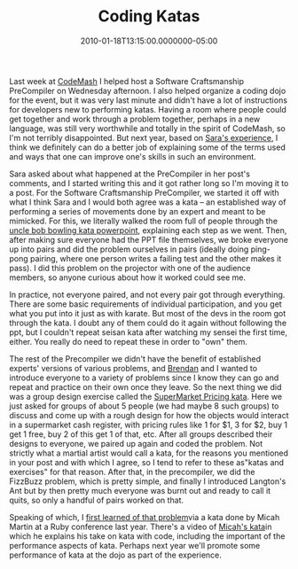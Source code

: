 ﻿---
title: Coding Katas
date: "2010-01-18T13:15:00.0000000-05:00"
description: Last week at CodeMash I helped host a Software Craftsmanship
featuredImage: img/coding-katas-featured.png
---

Last week at [CodeMash](http://codemash.org/) I helped host a Software Craftsmanship PreCompiler on Wednesday afternoon. I also helped organize a coding dojo for the event, but it was very last minute and didn't have a lot of instructions for developers new to performing katas. Having a room where people could get together and work through a problem together, perhaps in a new language, was still very worthwhile and totally in the spirit of CodeMash, so I'm not terribly disappointed. But next year, based on [Sara's experience](http://blogs.msdn.com/saraford/archive/2010/01/17/coding-is-not-kata.aspx), I think we definitely can do a better job of explaining some of the terms used and ways that one can improve one's skills in such an environment.

Sara asked about what happened at the PreCompiler in her post's comments, and I started writing this and it got rather long so I'm moving it to a post. For the Software Craftsmanship PreCompiler, we started it off with what I think Sara and I would both agree was a kata – an established way of performing a series of movements done by an expert and meant to be mimicked. For this, we literally walked the room full of people through the [uncle bob bowling kata powerpoint](http://butunclebob.com/ArticleS.UncleBob.TheBowlingGameKata), explaining each step as we went. Then, after making sure everyone had the PPT file themselves, we broke everyone up into pairs and did the problem ourselves in pairs (ideally doing ping-pong pairing, where one person writes a failing test and the other makes it pass). I did this problem on the projector with one of the audience members, so anyone curious about how it worked could see me.

In practice, not everyone paired, and not every pair got through everything. There are some basic requirements of individual participation, and you get what you put into it just as with karate. But most of the devs in the room got through the kata. I doubt any of them could do it again without following the ppt, but I couldn't repeat seisan kata after watching my sensei the first time, either. You really do need to repeat these in order to "own" them.

The rest of the Precompiler we didn't have the benefit of established experts' versions of various problems, and [Brendan](http://brendan.enrick.com/) and I wanted to introduce everyone to a variety of problems since I know they can go and repeat and practice on their own once they leave. So the next thing we did was a group design exercise called the [SuperMarket Pricing kata](http://codekata.pragprog.com/2007/01/code_kata_one_s.html). Here we just asked for groups of about 5 people (we had maybe 8 such groups) to discuss and come up with a rough design for how the objects would interact in a supermarket cash register, with pricing rules like 1 for $1, 3 for $2, buy 1 get 1 free, buy 2 of this get 1 of that, etc. After all groups described their designs to everyone, we paired up again and coded the problem. Not strictly what a martial artist would call a kata, for the reasons you mentioned in your post and with which I agree, so I tend to refer to these as"katas and exercises" for that reason. After that, in the precompiler, we did the FizzBuzz problem, which is pretty simple, and finally I introduced Langton's Ant but by then pretty much everyone was burnt out and ready to call it quits, so only a handful of pairs worked on that.

Speaking of which, I [first learned of that problem](/practice-code-exercises-and-code-katas)via a kata done by Micah Martin at a Ruby conference last year. There's a video of [Micah's kata](/practice-code-exercises-and-code-katas)in which he explains his take on kata with code, including the important of the performance aspects of kata. Perhaps next year we'll promote some performance of kata at the dojo as part of the experience.

